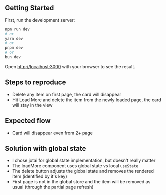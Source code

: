 ## Getting Started

First, run the development server:

```bash
npm run dev
# or
yarn dev
# or
pnpm dev
# or
bun dev
```

Open [http://localhost:3000](http://localhost:3000) with your browser to see the result.

## Steps to reproduce
- Delete any item on first page, the card will disappear
- Hit Load More and delete the item from the newly loaded page, the card will stay in the view

## Expected flow
- Card will disappear even from 2+ page

## Solution with global state
- I chose jotai for global state implementation, but doesn't really matter
- The loadMore component uses global state vs local `useState`
- The delete button adjusts the global state and removes the rendered item (identified by it's key)
- First page is not in the global store and the item will be removed as usual (through the partial page refresh)